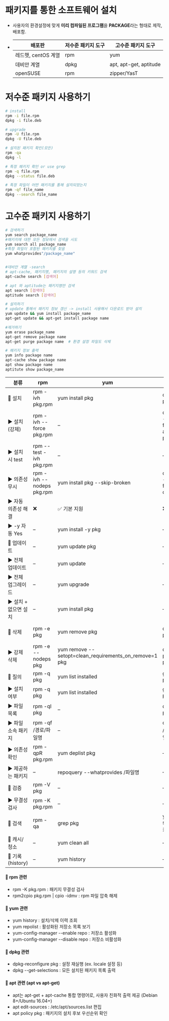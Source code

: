 # 패키지를 통한 소프트웨어 설치
- 사용자의 환경설정에 맞게 **미리 컴파일된 프로그램**을 **PACKAGE**라는 형태로 제작, 배포함.
- |배포판|저수준 패키지 도구|고수준 패키지 도구|
  |--|--|--|
  |레드햇, centOS 계열 | rpm | yum |
  |데비안 계열 |dpkg|apt, apt-get, aptitude|
  |openSUSE|rpm|zipper/YasT|

# 저수준 패키지 사용하기
```bash
# install
rpm -i file.rpm
dpkg -i file.deb

# upgrade
rpm -U file.rpm
dpkg -U file.deb

# 설치된 패키지 확인(모든)
rpm -qa
dpkg -l

# 특정 패키지 확인 or use grep
rpm -q file.rpm
dpkg --status file.deb

# 특정 파일이 어떤 패키지를 통해 설치되었는지
rpm -qf file_name
dpkg --search file_name
```

# 고수준 패키지 사용하기
```bash
# 검색하기
yum search package_name
#패키지에 대한 모든 정보에서 검색을 시도
yum search all package_name
#특정 파일이 포함된 패키지를 찾음
yum whatprovides"/package_name"


#데비안 계열 -search
# apt-cache, 패키지명, 패키지의 설명 등의 키워드 검색
apt-cache search [검색어]

# apt 와 aptitude는 패키지명만 검색
apt search [검색어]
aptitude search [검색어]

# 설치하기
# update 통해서 패키지 정보 갱신 -> install 사용해서 다운로드 받아 설치
yum update && yum install package_name
apt-get update && apt-get install package name

#제거하기
yum erase package_name
apt-get remove package name
apt-get purge package name  # 환경 설정 파일도 삭제

# 패키지 정보 출력
yum info package name
apt-cache show package name
apt show package name
aptitute show package_name

```

| 분류               | rpm                                | yum                                 | dpkg                              | apt / apt-get                                |
|--------------------|-------------------------------------|--------------------------------------|------------------------------------|----------------------------------------------|
| 📌 설치             | rpm -ivh pkg.rpm                    | yum install pkg                      | dpkg -i pkg.deb                    | apt install pkg / apt-get install pkg        |
| ▶ 설치 (강제)       | rpm -ivh --force pkg.rpm            | –                                    | dpkg -i --force-all pkg.deb        | apt install -o Dpkg::Options::="--force-all" |
| ▶ 설치 시 test     | rpm --test -ivh pkg.rpm             | –                                    | –                                  | –                                            |
| ▶ 의존성 무시      | rpm -ivh --nodeps pkg.rpm           | yum install pkg --skip-broken        | dpkg -i --force-depends            | apt-get -f install (의존성 해결 전용)        |
| ▶ 자동 의존성 해결 | ❌                                   | ✅ 기본 지원                          | ❌                                  | ✅ 기본 지원                                 |
| ▶ -y 자동 Yes      | –                                   | yum install -y pkg                   | –                                  | apt install -y pkg                           |
| 📌 업데이트         | –                                   | yum update pkg                       | –                                  | apt install --only-upgrade pkg               |
| ▶ 전체 업데이트     | –                                   | yum update                           | –                                  | apt update && apt upgrade                    |
| ▶ 전체 업그레이드   | –                                   | yum upgrade                          | –                                  | apt full-upgrade                             |
| ▶ 설치 + 없으면 설치| –                                   | yum install pkg                      | –                                  | apt install pkg                              |
| 📌 삭제             | rpm -e pkg                          | yum remove pkg                       | dpkg -r pkg                        | apt remove pkg / apt-get remove pkg          |
| ▶ 강제 삭제         | rpm -e --nodeps pkg                 | yum remove --setopt=clean_requirements_on_remove=1 pkg | dpkg --purge pkg      | apt purge pkg                               |
| 📌 질의             | rpm -q pkg                          | yum list installed | grep pkg        | dpkg -s pkg                        | apt show pkg                                 |
| ▶ 설치 여부         | rpm -q pkg                          | yum list installed | grep pkg        | dpkg -l | grep pkg                | apt list --installed | grep pkg           |
| ▶ 파일 목록         | rpm -ql pkg                         | –                                    | dpkg -L pkg                        | –                                            |
| ▶ 파일 소속 패키지  | rpm -qf /경로/파일명                | –                                    | dpkg -S /경로/파일명               | apt-file search /경로/파일명 (apt-file 필요) |
| ▶ 의존성 확인       | rpm -qpR pkg.rpm                    | yum deplist pkg                      | –                                  | apt depends pkg                              |
| ▶ 제공하는 패키지   | –                                   | repoquery --whatprovides /파일명     | –                                  | apt-file search /파일명                      |
| 📌 검증             | rpm -V pkg                          | –                                    | –                                  | –                                            |
| ▶ 무결성 검사       | rpm -K pkg.rpm                      | –                                    | –                                  | –                                            |
| 📌 검색             | rpm -qa | grep pkg                  | yum search 키워드                    | dpkg -l | grep 키워드              | apt search 키워드                            |
| 📌 캐시/청소        | –                                   | yum clean all                        | –                                  | apt clean                                    |
| 📌 기록(history)    | –                                   | yum history                          | –                                  | –                                            |

#### 📌 rpm 관련
- rpm -K pkg.rpm : 패키지 무결성 검사
- rpm2cpio pkg.rpm | cpio -idmv : rpm 파일 압축 해제

#### 📌 yum 관련
- yum history : 설치/삭제 이력 조회
- yum repolist : 활성화된 저장소 목록 보기
- yum-config-manager --enable repo : 저장소 활성화
- yum-config-manager --disable repo : 저장소 비활성화

#### 📌 dpkg 관련
- dpkg-reconfigure pkg : 설정 재실행 (ex. locale 설정 등)
- dpkg --get-selections : 모든 설치된 패키지 목록 출력

#### 📌 apt 관련 (apt vs apt-get)
- apt는 apt-get + apt-cache 통합 명령어로, 사용자 친화적 출력 제공 (Debian 8+/Ubuntu 16.04+)
- apt edit-sources : /etc/apt/sources.list 편집
- apt policy pkg : 패키지의 설치 후보 우선순위 확인



























